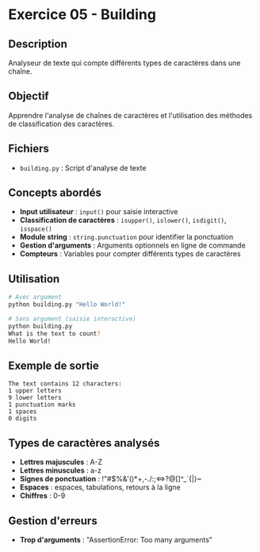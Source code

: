 # Exercice 05 - Building

## Description
Analyseur de texte qui compte différents types de caractères dans une chaîne.

## Objectif
Apprendre l'analyse de chaînes de caractères et l'utilisation des méthodes de classification des caractères.

## Fichiers
- `building.py` : Script d'analyse de texte

## Concepts abordés
- **Input utilisateur** : `input()` pour saisie interactive
- **Classification de caractères** : `isupper()`, `islower()`, `isdigit()`, `isspace()`
- **Module string** : `string.punctuation` pour identifier la ponctuation
- **Gestion d'arguments** : Arguments optionnels en ligne de commande
- **Compteurs** : Variables pour compter différents types de caractères

## Utilisation
```bash
# Avec argument
python building.py "Hello World!"

# Sans argument (saisie interactive)
python building.py
What is the text to count?
Hello World!
```

## Exemple de sortie
```
The text contains 12 characters:
1 upper letters
9 lower letters
1 punctuation marks
1 spaces
0 digits
```

## Types de caractères analysés
- **Lettres majuscules** : A-Z
- **Lettres minuscules** : a-z
- **Signes de ponctuation** : !"#$%&'()*+,-./:;<=>?@[\]^_`{|}~
- **Espaces** : espaces, tabulations, retours à la ligne
- **Chiffres** : 0-9

## Gestion d'erreurs
- **Trop d'arguments** : "AssertionError: Too many arguments"
